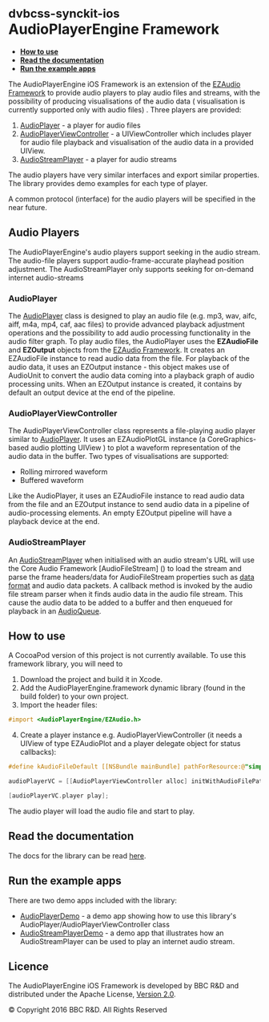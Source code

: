 # <small>dvbcss-synckit-ios</small><br/>AudioPlayerEngine Framework

* **[How to use](#how-to-use)**
* **[Read the documentation](#read-the-documentation)**
* **[Run the example apps](#run-the-example-apps)**

The AudioPlayerEngine iOS Framework is an extension of the [EZAudio Framework](https://github.com/syedhali/EZAudio) to provide audio players to play audio files and streams, with the possibility of producing visualisations of the audio data ( visualisation is currently supported only with audio files) . Three players are provided:

1. [AudioPlayer](AudioPlayerEngine/AudioPlayerEngine/AudioPlayer.h) - a player for audio files
2. [AudioPlayerViewController](AudioPlayerEngine/AudioPlayerEngine/AudioPlayerViewController.h) -  a UIViewController which includes player for audio file playback and visualisation of the audio data in a provided UIView.
3. [AudioStreamPlayer](AudioPlayerEngine/AudioPlayerEngine/AudioStreamPlayer.h) - a player for audio streams

The audio players have very similar interfaces and export similar properties. The library provides demo examples for each type of player.

A common protocol (interface) for the audio players will be specified in the near future.


## Audio Players
The AudioPlayerEngine's audio players support seeking in the audio stream. The audio-file players support audio-frame-accurate playhead position adjustment. The AudioStreamPlayer only supports seeking for on-demand internet audio-streams

### AudioPlayer

The [AudioPlayer](AudioPlayerEngine/AudioPlayerEngine/AudioPlayer.h) class is designed to play an audio file (e.g. mp3, wav, aifc, aiff, m4a, mp4, caf, aac files) to provide advanced playback adjustment operations and the possibility to add audio processing functionality in the audio filter graph. To play audio files, the AudioPlayer uses the **EZAudioFile** and **EZOutput** objects from the [EZAudio Framework](https://github.com/syedhali/EZAudio). It creates an EZAudioFile instance to read audio data from the file. For playback of the audio data, it uses an EZOutput instance - this object makes use of AudioUnit to convert the audio data coming into a playback graph of audio processing units. When an EZOutput instance is created, it contains by default an output device at the end of the pipeline.

### AudioPlayerViewController

The AudioPlayerViewController class represents a file-playing audio player similar to [AudioPlayer](#AUdioPlayer). It uses an EZAudioPlotGL instance (a CoreGraphics-based audio plotting UIView
) to plot a waveform representation of the audio data in the buffer. Two types of visualisations are supported:
*  Rolling mirrored waveform
*  Buffered waveform

Like the AudioPlayer, it uses an EZAudioFile instance to read audio data from the file and an EZOutput instance to send audio data in a pipeline of audio-processing elements. An empty EZOutput pipeline will have a playback device at the end.

### AudioStreamPlayer
An [AudioStreamPlayer](AudioPlayerEngine/AudioPlayerEngine/AudioStreamPlayer.h) when initialised with an audio stream's URL will use the Core Audio Framework [AudioFileStream] () to load the stream and parse the frame headers/data for AudioFileStream properties such as [data format]() and audio data packets. A callback method is invoked by the audio file stream parser when it finds audio data in the audio file stream. This cause the audio data to be added to a buffer and then enqueued for playback in an [AudioQueue]().

## How to use
A CocoaPod version of this project is not currently available. To use this framework library, you will need to

1. Download the project and build it in Xcode.
2. Add the AudioPlayerEngine.framework dynamic library (found in the build folder) to your own project.
3. Import the header files:

```objective-c
#import <AudioPlayerEngine/EZAudio.h>
```

4. Create a player instance e.g. AudioPlayerViewController (it needs a UIView of type EZAudioPlot and a player delegate object for status callbacks):

```objective-c
#define kAudioFileDefault [[NSBundle mainBundle] pathForResource:@"simple-drum-beat" ofType:@"wav"]

audioPlayerVC = [[AudioPlayerViewController alloc] initWithAudioFilePath:kAudioFileDefault ParentView:self.audioPlot Delegate:self];

[audioPlayerVC.player play];


```

The audio player will load the audio file and start to play.


## Read the documentation
The docs for the library can be read [here](AudioPlayerEngine/docs/index.html).



## Run the example apps
There are two demo apps included with the library:
* [AudioPlayerDemo](/AudioPlayerDemo) - a demo app showing how to use this library's AudioPlayer/AudioPlayerViewController class
* [AudioStreamPlayerDemo](/AudioStreamPlayerDemo) - a demo app that illustrates how an AudioStreamPlayer can be used to play an internet audio stream.


## Licence

The AudioPlayerEngine iOS Framework is developed by BBC R&D and distributed under the Apache License, [Version 2.0](http://www.apache.org/licenses/LICENSE-2.0).

© Copyright 2016 BBC R&D. All Rights Reserved
